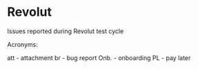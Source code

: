 # Revolut

Issues reported during Revolut test cycle

Acronyms:

att - attachment
br - bug report
Onb. - onboarding
PL - pay later

